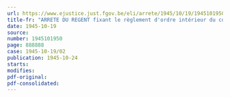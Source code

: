 ```yaml
---
url: https://www.ejustice.just.fgov.be/eli/arrete/1945/10/19/1945101950/justel
title-fr: "ARRETE DU REGENT fixant le règlement d'ordre intérieur du conseil de guerre permanent à Tongres"
date: 1945-10-19
source:
number: 1945101950
page: 888888
case: 1945-10-19/02
publication: 1945-10-24
starts:
modifies:
pdf-original:
pdf-consolidated:
---
```


